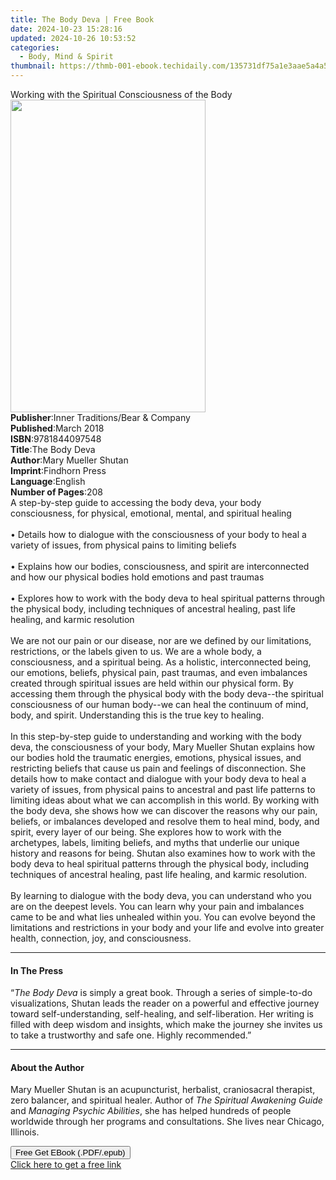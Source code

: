```yaml
---
title: The Body Deva | Free Book
date: 2024-10-23 15:28:16
updated: 2024-10-26 10:53:52
categories:
  - Body, Mind & Spirit
thumbnail: https://thmb-001-ebook.techidaily.com/135731df75a1e3aae5a4a527360951234ccba50834a7f32ea1f0a51c1f3c9dd2.jpg
---
```

<main id="book-container">
  <div class="flex flex-col">
    <div class="book-brief flex-1 py-6 px-4 sm:p-6 md:py-10 md:px-8">
      <!-- brief-->
      <div class="book-brief-main">
        Working with the Spiritual Consciousness of the Body
      </div>
    </div>
    <div
      class="book-meta-info flex-1 grid gap-4 col-start-1 col-end-3 row-start-1 sm:mb-6 sm:grid-cols-4 lg:gap-6 lg:col-start-2 lg:row-end-6 lg:row-span-6 lg:mb-0"
    >
      <div
        class="book-meta-info-left place-content-center mt-4 p-4 text-sm leading-6 col-start-2 col-span-2 dark:text-slate-400"
      >
        <img
          class="w-full h-500 object-cover rounded-lg sm:h-255 sm:col-span-2 lg:col-span-full"
          src="https://img-001-ebook.techidaily.com/4335b7dcc092e7c5ce8fd12d18030c75195ba267fb61bc5e5667b662945e9af9.jpg"
          alt=""
          width="312"
          height="500"
        />
      </div>
      <div
        class="book-meta-info-right mt-2 col-start-1 row-start-2 col-span-3 self-center"
      >
        <!-- meta data  -->
        <div class="flex flex-col px-4 md:px-8">
          <div class="flex-1">
            <strong>Publisher</strong>:<span class="px-2"
              >Inner Traditions/Bear &amp; Company</span
            >
          </div>
          <div class="flex-1">
            <strong>Published</strong>:<span class="px-2">March 2018</span>
          </div>
          <div class="flex-1">
            <strong>ISBN</strong>:<span class="px-2">9781844097548</span>
          </div>
          <div class="flex-1">
            <strong>Title</strong>:<span class="px-2">The Body Deva</span>
          </div>
          <div class="flex-1">
            <strong>Author</strong>:<span class="px-2"
              >Mary Mueller Shutan</span
            >
          </div>
          <div class="flex-1">
            <strong>Imprint</strong>:<span class="px-2">Findhorn Press</span>
          </div>
          <div class="flex-1">
            <strong>Language</strong>:<span class="px-2">English</span>
          </div>
          <div class="flex-1">
            <strong>Number of Pages</strong>:<span class="px-2">208</span>
          </div>
        </div>
      </div>
    </div>
    <div class="book-description flex-1 py-6 px-4 sm:p-6 md:py-10 md:px-8">
      <div class="book-description-main">
        <div accordion-content="" id="description">
          A step-by-step guide to accessing the body deva, your body
          consciousness, for physical, emotional, mental, and spiritual healing
          <br /><br />• Details how to dialogue with the consciousness of your
          body to heal a variety of issues, from physical pains to limiting
          beliefs <br /><br />• Explains how our bodies, consciousness, and
          spirit are interconnected and how our physical bodies hold emotions
          and past traumas <br /><br />• Explores how to work with the body deva
          to heal spiritual patterns through the physical body, including
          techniques of ancestral healing, past life healing, and karmic
          resolution <br /><br />We are not our pain or our disease, nor are we
          defined by our limitations, restrictions, or the labels given to us.
          We are a whole body, a consciousness, and a spiritual being. As a
          holistic, interconnected being, our emotions, beliefs, physical pain,
          past traumas, and even imbalances created through spiritual issues are
          held within our physical form. By accessing them through the physical
          body with the body deva--the spiritual consciousness of our human
          body--we can heal the continuum of mind, body, and spirit.
          Understanding this is the true key to healing. <br /><br />In this
          step-by-step guide to understanding and working with the body deva,
          the consciousness of your body, Mary Mueller Shutan explains how our
          bodies hold the traumatic energies, emotions, physical issues, and
          restricting beliefs that cause us pain and feelings of disconnection.
          She details how to make contact and dialogue with your body deva to
          heal a variety of issues, from physical pains to ancestral and past
          life patterns to limiting ideas about what we can accomplish in this
          world. By working with the body deva, she shows how we can discover
          the reasons why our pain, beliefs, or imbalances developed and resolve
          them to heal mind, body, and spirit, every layer of our being. She
          explores how to work with the archetypes, labels, limiting beliefs,
          and myths that underlie our unique history and reasons for being.
          Shutan also examines how to work with the body deva to heal spiritual
          patterns through the physical body, including techniques of ancestral
          healing, past life healing, and karmic resolution. <br /><br />By
          learning to dialogue with the body deva, you can understand who you
          are on the deepest levels. You can learn why your pain and imbalances
          came to be and what lies unhealed within you. You can evolve beyond
          the limitations and restrictions in your body and your life and evolve
          into greater health, connection, joy, and consciousness.
        </div>
        <div class="accordion-fader"></div>
      </div>
    </div>
    <div class="book-excerpts flex-1 py-6 px-4 sm:p-6 md:py-10 md:px-8">
      <!-- excerpts-->
      <div class="book-excerpts-main">
        <hr />
        <h4 class="placeholder placeholder-heading">
          <span>In The Press</span>
        </h4>
        <p>
          “<i>The Body Deva</i> is simply a great book. Through a series of
          simple-to-do visualizations, Shutan leads the reader on a powerful and
          effective journey toward self-understanding, self-healing, and
          self-liberation. Her writing is filled with deep wisdom and insights,
          which make the journey she invites us to take a trustworthy and safe
          one. Highly recommended.”
        </p>
      </div>
    </div>
    <div class="book-about-author flex-1 py-6 px-4 sm:p-6 md:py-10 md:px-8">
      <!-- about author-->
      <div class="book-main-author-main">
        <hr />
        <h4 class="placeholder placeholder-heading">
          <span>About the Author</span>
        </h4>
        <p>
          Mary Mueller Shutan is an acupuncturist, herbalist, craniosacral
          therapist, zero balancer, and spiritual healer. Author of
          <i>The Spiritual Awakening Guide</i> and
          <i>Managing Psychic Abilities</i>, she has helped hundreds of people
          worldwide through her programs and consultations. She lives near
          Chicago, Illinois.
        </p>
      </div>
    </div>
    <div class="book-free-get flex-1 py-6 px-4 sm:p-6 md:py-10 md:px-8">
      <button
        id="btn-free-get"
        class="bg-blue-500 hover:bg-blue-700 text-white font-bold py-2 px-4 rounded"
      >
        Free Get EBook (.PDF/.epub)
      </button>
      <div id="countdown-display" class="px-2 text-lg mt-2"></div>
      <a
        id="free-link"
        class="hidden bg-blue-500 hover:bg-blue-700 text-white font-bold py-2 px-4 rounded"
        href="https://www.ebooks.com/en-us/book/95937554/the-body-deva/mary-mueller-shutan/"
        target="_blank"
        >Click here to get a free link</a
      >
    </div>
    <script>
      let countdownTime = 0;
      let countdownInterval = null;
      document
        .getElementById('btn-free-get')
        .addEventListener('click', startCountdown);
      function startCountdown() {
        countdownTime = new Date().getTime() + 60000 * 3;
        countdownInterval = setInterval(updateCountdown, 1000);
        document.getElementById('btn-free-get').disabled = true;
        document
          .getElementById('btn-free-get')
          .classList.add('bg-gray-500', 'cursor-not-allowed');
      }
      function updateCountdown() {
        let currentTime = new Date().getTime();
        let timeLeft = countdownTime - currentTime;
        let secondsLeft = Math.floor(timeLeft / 1000);
        document.getElementById('countdown-display').innerHTML =
          `Remaining time: ${secondsLeft} seconds.`;
        if (secondsLeft <= 0) {
          clearInterval(countdownInterval);
          document.getElementById('btn-free-get').classList.add('hidden');
          document.getElementById('free-link').classList.remove('hidden');
          document.getElementById('countdown-display').innerHTML = '';
        }
      }
    </script>
  </div>
</main>
